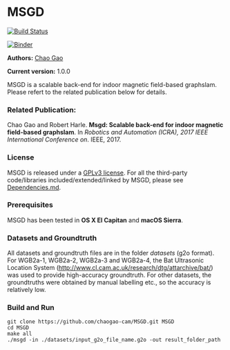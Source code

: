 # MSGD

[![Build Status](https://travis-ci.org/ICRA2017/MSGD.svg?branch=reproducible)](https://travis-ci.org/ICRA2017/MSGD)

[![Binder](https://mybinder.org/badge.svg)](https://mybinder.org/v2/gh/ICRA2017/MSGD/reproducible)

**Authors:** [Chao Gao](https://www.cl.cam.ac.uk/research/dtg/www/people/cg500/)

**Current version:** 1.0.0 

MSGD is a scalable back-end for indoor magnetic field-based graphslam. Please refert to the related publication below for details.


### Related Publication:
Chao Gao and Robert Harle. **Msgd: Scalable back-end for indoor magnetic field-based graphslam**. In *Robotics and Automation (ICRA), 2017 IEEE International Conference on*. IEEE, 2017.

### License
MSGD is released under a [GPLv3 license](https://github.com/chaogao-cam/MSGD/blob/master/COPYING.txt). For all the third-party code/libraries included/extended/linked by MSGD, please see [Dependencies.md](https://github.com/chaogao-cam/MSGD/blob/master/Dependencies.md).

### Prerequisites
MSGD has been tested in **OS X El Capitan** and **macOS Sierra**. 

### Datasets and Groundtruth
All datasets and groundtruth files are in the folder *datasets* (g2o format). For WGB2a-1, WGB2a-2, WGB2a-3 and WGB2a-4, the Bat Ultrasonic Location System (http://www.cl.cam.ac.uk/research/dtg/attarchive/bat/) was used to provide high-accuracy groundtruth. For other datasets, the groundtruths were obtained by manual labelling etc., so the accuracy is relatively low.

### Build and Run
```
git clone https://github.com/chaogao-cam/MSGD.git MSGD
cd MSGD
make all
./msgd -in ./datasets/input_g2o_file_name.g2o -out result_folder_path
```
